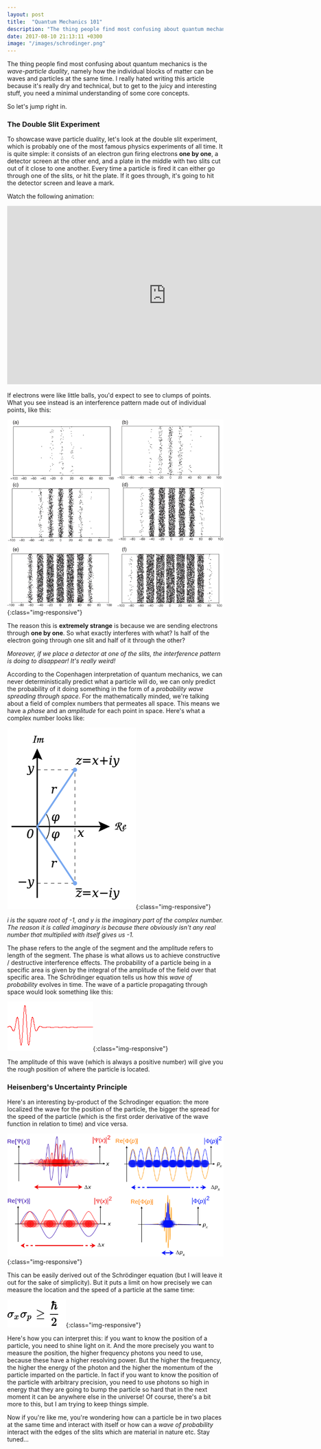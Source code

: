 ```yaml
---
layout: post
title:  "Quantum Mechanics 101"
description: "The thing people find most confusing about quantum mechanics is the <i>wave-particle duality</i>, namely how the individual blocks of matter can be waves and particles at the same time..."
date: 2017-08-10 21:13:11 +0300
image: "/images/schrodinger.png"
---
```

The thing people find most confusing about quantum mechanics is the *wave-particle duality*, namely how the individual blocks of matter can be waves and particles at the same time. I really hated writing this article because it's really dry and technical, but to get to the juicy and interesting stuff, you need a minimal understanding of some core concepts.

So let's jump right in.

### The Double Slit Experiment ###

To showcase wave particle duality, let's look at the double slit experiment, which is probably one of the most famous physics experiments of all time. It  is quite simple: it consists of an electron gun firing electrons **one by one**, a detector screen at the other end, and a plate in the middle with two slits cut out of it close to one another. Every time a particle is fired it can either go through one of the slits, or hit the plate. If it goes through, it's going to hit the detector screen and leave a mark.

 Watch the following animation:

<iframe width="740" height="415" src="https://www.youtube.com/embed/Xmq_FJd1oUQ" frameborder="0" allowfullscreen></iframe>

If electrons were like little balls, you'd expect to see to clumps of points. What you see instead is an interference pattern made out of individual points, like this:

![image-title-here](/images/buildup.png){:class="img-responsive"}

The reason this is **extremely strange** is because we are sending electrons through **one by one**. So what exactly interferes with what? Is half of the electron going through one slit and half of it through the other?

*Moreover, if we place a detector at one of the slits, the interference pattern is doing to disappear! It's really weird!*

According to the Copenhagen interpretation of quantum mechanics, we can never deterministically predict what a particle will do, we can only predict the probability of it doing something in the form of a *probability wave spreading through space*. For the mathematically minded, we're talking about a field of complex numbers that permeates all space. This means we have a *phase* and an *amplitude* for each point in space. Here's what a complex number looks like:

![image-title-here](/images/complex.png){:class="img-responsive"}

*i is the square root of -1, and y is the imaginary part of the complex number. The reason it is called imaginary is because there obviously isn't any real number that multiplied with itself gives us -1.*

The phase refers to the angle of the segment and the amplitude refers to length of the segment. The phase is what allows us to achieve constructive / destructive interference effects. The probability of a particle being in a specific area is given by the integral of the amplitude of the field over that specific area. The Schrödinger equation tells us how this *wave of probability* evolves in time. The wave of a particle propagating through space would look something like this:

![image-title-here](/images/wave.gif){:class="img-responsive"}

The amplitude of this wave (which is always a positive number) will give you the rough position of where the particle is located.

### Heisenberg's Uncertainty Principle ###
Here's an interesting by-product of the Schrodinger equation: the more localized the wave for the position of the particle, the bigger the spread for the speed of the particle (which is the first order derivative of the wave function in relation to time) and vice versa.

![image-title-here](/images/schrodinger.png){:class="img-responsive"}

This can be easily derived out of the Schrödinger equation (but I will leave it out for the sake of simplicity). But it puts a limit on how precisely we can measure the location and the speed of a particle at the same time:

![image-title-here](/images/uncertainty.svg){:class="img-responsive"}

Here's how you can interpret this: if you want to know the position of a particle, you need to shine light on it. And the more precisely you want to measure the position, the higher frequency photons you need to use, because these have a higher resolving power. But the higher the frequency, the higher the energy of the photon and the higher the momentum of the particle imparted on the particle. In fact if you want to know the position of the particle with arbitrary precision, you need to use photons so high in energy that they are going to bump the particle so hard that in the next moment it can be anywhere else in the universe! Of course, there's a bit more to this, but I am trying to keep things simple.

Now if you're like me, you're wondering how can a particle be in two places at the same time and interact with itself or how can a *wave of probability* interact with the edges of the slits which are material in nature etc. Stay tuned...
